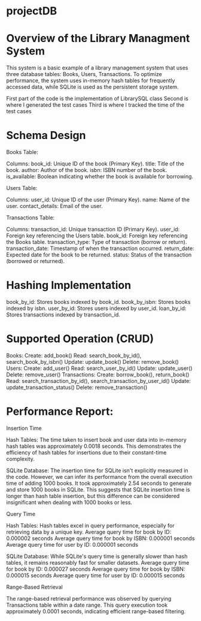 # projectDB
# Overview of the Library Managment System
This system is a basic example of a library management system that uses three database tables: Books, Users, Transactions.
To optimize performance, the system uses in-memory hash tables for frequently accessed data, while SQLite is used as the persistent storage system.

First part of the code is the implementation of LibrarySQL class
Second is where I generated the test cases
Third is where I tracked the time of the test cases

# Schema Design

Books Table:

Columns:
book_id: Unique ID of the book (Primary Key).
title: Title of the book.
author: Author of the book.
isbn: ISBN number of the book.
is_available: Boolean indicating whether the book is available for borrowing.

Users Table:

Columns:
user_id: Unique ID of the user (Primary Key).
name: Name of the user.
contact_details: Email of the user.

Transactions Table:

Columns:
transaction_id: Unique transaction ID (Primary Key).
user_id: Foreign key referencing the Users table.
book_id: Foreign key referencing the Books table.
transaction_type: Type of transaction (borrow or return).
transaction_date: Timestamp of when the transaction occurred.
return_date: Expected date for the book to be returned.
status: Status of the transaction (borrowed or returned).

# Hashing Implementation

book_by_id: Stores books indexed by book_id. 
book_by_isbn: Stores books indexed by isbn.
user_by_id: Stores users indexed by user_id. 
loan_by_id: Stores transactions indexed by transaction_id. 

# Supported Operation (CRUD)

Books:
Create: add_book()
Read: search_book_by_id(), search_book_by_isbn()
Update: update_book()
Delete: remove_book()
Users:
Create: add_user()
Read: search_user_by_id()
Update: update_user()
Delete: remove_user()
Transactions:
Create: borrow_book(), return_book()
Read: search_transaction_by_id(), search_transaction_by_user_id()
Update: update_transaction_status()
Delete: remove_transaction()

# Performance Report:

Insertion Time

Hash Tables: The time taken to insert book and user data into in-memory hash tables was approximately 0.0018 seconds. This demonstrates the efficiency of hash tables for insertions due to their constant-time complexity.

SQLite Database: The insertion time for SQLite isn't explicitly measured in the code. However, we can infer its performance from the overall execution time of adding 1000 books. It took approximately 2.54 seconds to generate and store 1000 books in SQLite. This suggests that SQLite insertion time is longer than hash table insertion, but this difference can be considered insignificant when dealing with 1000 books or less.

Query Time

Hash Tables: Hash tables excel in query performance, especially for retrieving data by a unique key.
Average query time for book by ID: 0.000002 seconds
Average query time for book by ISBN: 0.000001 seconds
Average query time for user by ID: 0.000001 seconds

SQLite Database: While SQLite's query time is generally slower than hash tables, it remains reasonably fast for smaller datasets.
Average query time for book by ID: 0.000027 seconds
Average query time for book by ISBN: 0.000015 seconds
Average query time for user by ID: 0.000015 seconds

Range-Based Retrieval

The range-based retrieval performance was observed by querying Transactions table within a date range. This query execution took approximately 0.0001 seconds, indicating efficient range-based filtering.
